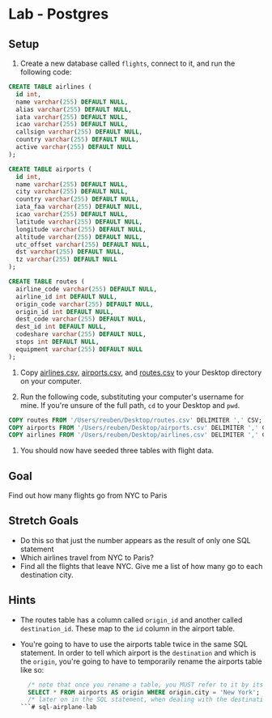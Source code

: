 # Lab - Postgres

## Setup

1. Create a new database called `flights`, connect to it, and run the following code:

  ```sql
  CREATE TABLE airlines (
    id int,
    name varchar(255) DEFAULT NULL,
    alias varchar(255) DEFAULT NULL,
    iata varchar(255) DEFAULT NULL,
    icao varchar(255) DEFAULT NULL,
    callsign varchar(255) DEFAULT NULL,
    country varchar(255) DEFAULT NULL,
    active varchar(255) DEFAULT NULL
  );

  CREATE TABLE airports (
    id int,
    name varchar(255) DEFAULT NULL,
    city varchar(255) DEFAULT NULL,
    country varchar(255) DEFAULT NULL,
    iata_faa varchar(255) DEFAULT NULL,
    icao varchar(255) DEFAULT NULL,
    latitude varchar(255) DEFAULT NULL,
    longitude varchar(255) DEFAULT NULL,
    altitude varchar(255) DEFAULT NULL,
    utc_offset varchar(255) DEFAULT NULL,
    dst varchar(255) DEFAULT NULL,
    tz varchar(255) DEFAULT NULL
  );

  CREATE TABLE routes (
    airline_code varchar(255) DEFAULT NULL,
    airline_id int DEFAULT NULL,
    origin_code varchar(255) DEFAULT NULL,
    origin_id int DEFAULT NULL,
    dest_code varchar(255) DEFAULT NULL,
    dest_id int DEFAULT NULL,
    codeshare varchar(255) DEFAULT NULL,
    stops int DEFAULT NULL,
    equipment varchar(255) DEFAULT NULL
  );
  ```

1. Copy [airlines.csv](airlines.csv),  [airports.csv](airports.csv),  and [routes.csv](routes.csv) to your Desktop directory on your computer.

1. Run the following code, substituting your computer's username for mine.  If you're unsure of the full path, `cd` to your Desktop and `pwd`.

  ```sql
  COPY routes FROM '/Users/reuben/Desktop/routes.csv' DELIMITER ',' CSV;
  COPY airports FROM '/Users/reuben/Desktop/airports.csv' DELIMITER ',' CSV;
  COPY airlines FROM '/Users/reuben/Desktop/airlines.csv' DELIMITER ',' CSV;
  ```

1. You should now have seeded three tables with flight data.

## Goal

Find out how many flights go from NYC to Paris

## Stretch Goals

- Do this so that just the number appears as the result of only one SQL statement
- Which airlines travel from NYC to Paris?
- Find all the flights that leave NYC.  Give me a list of how many go to each destination city.

## Hints

- The routes table has a column called `origin_id` and another called `destination_id`.  These map to the `id` column in the airport table.
- You're going to have to use the airports table twice in the same SQL statement.  In order to tell which airport is the `destination` and which is the `origin`, you're going to have to temporarily rename the airports table like so:

  ```sql
    /* note that once you rename a table, you MUST refer to it by its new name */
    SELECT * FROM airports AS origin WHERE origin.city = 'New York';
    /* later on in the SQL statement, when dealing with the destination, you should do the same for airports AS destination */
  ```# sql-airplane-lab
